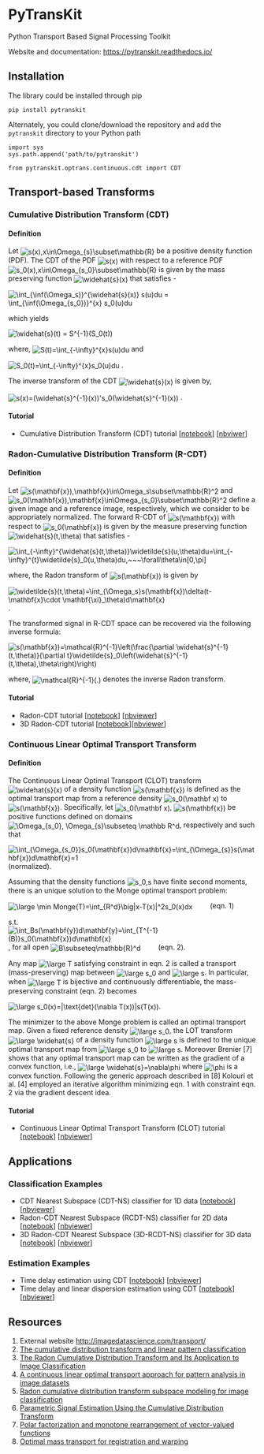 # PyTransKit
Python Transport Based Signal Processing Toolkit

Website and documentation: https://pytranskit.readthedocs.io/


## Installation
The library could be installed through pip
```
pip install pytranskit
```
Alternately, you could clone/download the repository and add the `pytranskit` directory to your Python path
```
import sys
sys.path.append('path/to/pytranskit')

from pytranskit.optrans.continuous.cdt import CDT
```

## Transport-based Transforms
### Cumulative Distribution Transform (CDT)
#### Definition
Let <img src="https://latex.codecogs.com/svg.latex?s(x),x\in\Omega_{s}\subset\mathbb{R}" title="s(x),x\in\Omega_{s}\subset\mathbb{R}" align=center> be a positive density function (PDF). The CDT of the PDF <img src="https://latex.codecogs.com/svg.latex?s(x)" title="s(x)" align=center> with respect to a reference PDF <img src="https://latex.codecogs.com/svg.latex?s_0(x),x\in\Omega_{s_0}\subset\mathbb{R}" title="s_0(x),x\in\Omega_{s_0}\subset\mathbb{R}" align=center> is given by the mass preserving function <img src="https://latex.codecogs.com/svg.latex?\widehat{s}(x)" title="\widehat{s}(x)" align=center> that satisfies - 

<img src="https://latex.codecogs.com/svg.latex?\int_{\inf(\Omega_s)}^{\widehat{s}(x)}&space;s(u)du&space;=&space;\int_{\inf(\Omega_{s_0})}^{x}&space;s_0(u)du" title="\int_{\inf(\Omega_s)}^{\widehat{s}(x)} s(u)du = \int_{\inf(\Omega_{s_0})}^{x} s_0(u)du" align=center>

which yields 

<img src="https://latex.codecogs.com/svg.latex?\widehat{s}(t)&space;=&space;S^{-1}(S_0(t))" title="\widehat{s}(t) = S^{-1}(S_0(t))" align=center>

where, <img src="https://latex.codecogs.com/svg.latex?S(t)=\int_{-\infty}^{x}s(u)du" title="S(t)=\int_{-\infty}^{x}s(u)du" align=center>    and    

<img src="https://latex.codecogs.com/svg.latex?S_0(t)=\int_{-\infty}^{x}s_0(u)du" title="S_0(t)=\int_{-\infty}^{x}s_0(u)du" align=center> .

The inverse transform of the CDT <img src="https://latex.codecogs.com/svg.latex?\widehat{s}(x)" title="\widehat{s}(x)" align=center> is given by,

<img src="https://latex.codecogs.com/svg.latex?s(x)=(\widehat{s}^{-1}(x))'s_0(\widehat{s}^{-1}(x))" title="s(x)=(\widehat{s}^{-1}(x))'s_0(\widehat{s}^{-1}(x))" align=center> .

#### Tutorial
- Cumulative Distribution Transform (CDT) tutorial [[notebook](https://github.com/rohdelab/PyTransKit/blob/master/tutorials/01_tutorial_cdt.ipynb)] [[nbviwer](https://nbviewer.jupyter.org/github/rohdelab/PyTransKit/blob/master/tutorials/01_tutorial_cdt.ipynb)]

### Radon-Cumulative Distribution Transform (R-CDT)
#### Definition
Let <img src="https://latex.codecogs.com/svg.latex?s(\mathbf{x}),\mathbf{x}\in\Omega_s\subset\mathbb{R}^2" title="s(\mathbf{x}),\mathbf{x}\in\Omega_s\subset\mathbb{R}^2" align=center> and <img src="https://latex.codecogs.com/svg.latex?s_0(\mathbf{x}),\mathbf{x}\in\Omega_{s_0}\subset\mathbb{R}^2" title="s_0(\mathbf{x}),\mathbf{x}\in\Omega_{s_0}\subset\mathbb{R}^2" align=center> define a given image and a reference image, respectively, which we consider to be appropriately normalized. The forward R-CDT of <img src="https://latex.codecogs.com/svg.latex?s(\mathbf{x})" title="s(\mathbf{x})" align=center> with
respect to <img src="https://latex.codecogs.com/svg.latex?s_0(\mathbf{x})" title="s_0(\mathbf{x})" align=center> is given by the measure preserving function <img src="https://latex.codecogs.com/svg.latex?\widehat{s}(t,\theta)" title="\widehat{s}(t,\theta)" align=center> that satisfies -

<img src="https://latex.codecogs.com/svg.latex?\int_{-\infty}^{\widehat{s}(t,\theta)}\widetilde{s}(u,\theta)du=\int_{-\infty}^{t}\widetilde{s}_0(u,\theta)du,~~~\forall\theta\in[0,\pi]" title="\int_{-\infty}^{\widehat{s}(t,\theta)}\widetilde{s}(u,\theta)du=\int_{-\infty}^{t}\widetilde{s}_0(u,\theta)du,~~~\forall\theta\in[0,\pi]" align=center>

where, the Radon transform of <img src="https://latex.codecogs.com/svg.latex?s(\mathbf{x})" title="s(\mathbf{x})" align=center> is given by

<img src="https://latex.codecogs.com/svg.latex?\widetilde{s}(t,\theta)=\int_{\Omega_s}s(\mathbf{x})\delta(t-\mathbf{x}\cdot&space;\mathbf{\xi}_\theta)d\mathbf{x}" title="\widetilde{s}(t,\theta)=\int_{\Omega_s}s(\mathbf{x})\delta(t-\mathbf{x}\cdot \mathbf{\xi}_\theta)d\mathbf{x}" align=center> .

The transformed signal in R-CDT space can be recovered via the following inverse formula:

<img src="https://latex.codecogs.com/svg.latex?s(\mathbf{x})=\mathcal{R}^{-1}\left(\frac{\partial&space;\widehat{s}^{-1}(t,\theta)}{\partial&space;t}\widetilde{s}_0\left(\widehat{s}^{-1}(t,\theta),\theta\right)\right)" title="s(\mathbf{x})=\mathcal{R}^{-1}\left(\frac{\partial \widehat{s}^{-1}(t,\theta)}{\partial t}\widetilde{s}_0\left(\widehat{s}^{-1}(t,\theta),\theta\right)\right)" align=center> 

where, <img src="https://latex.codecogs.com/svg.latex?\mathcal{R}^{-1}(.)" title="\mathcal{R}^{-1}(.)" align=center> denotes the inverse Radon transform.

#### Tutorial
- Radon-CDT tutorial [[notebook](https://github.com/rohdelab/PyTransKit/blob/master/tutorials/02_tutorial_rcdt.ipynb)] [[nbviewer](https://nbviewer.jupyter.org/github/rohdelab/PyTransKit/blob/master/tutorials/02_tutorial_rcdt.ipynb)]
- 3D Radon-CDT tutorial [[notebook](https://github.com/rohdelab/PyTransKit/blob/master/tutorials/05_tutorial_rcdt3D.ipynb)][[nbviewer](https://nbviewer.jupyter.org/github/rohdelab/PyTransKit/blob/master/tutorials/05_tutorial_rcdt3D.ipynb)]

### Continuous Linear Optimal Transport Transform
#### Definition
The Continuous Linear Optimal Transport (CLOT) transform <img src="https://latex.codecogs.com/svg.latex?\widehat{s}(x)" title="\widehat{s}(x)" align=center> of a density function <img src="https://latex.codecogs.com/svg.latex?s(\mathbf{x})" title="s(\mathbf{x})" align=center> is defined as the optimal transport map from a reference density <img src="https://latex.codecogs.com/svg.latex?s_0(\mathbf&space;x)" title="s_0(\mathbf x)" align=center> to <img src="https://latex.codecogs.com/svg.latex?s(\mathbf{x})" title="s(\mathbf{x})" align=center>. Specifically, let <img src="https://latex.codecogs.com/svg.latex?s_0(\mathbf&space;x)" title="s_0(\mathbf x)" align=center>, <img src="https://latex.codecogs.com/svg.latex?s(\mathbf{x})" title="s(\mathbf{x})" align=center> be positive functions defined on domains <img src="https://latex.codecogs.com/svg.latex?\Omega_{s_0},&space;\Omega_{s}\subseteq&space;\mathbb&space;R^d" title="\Omega_{s_0}, \Omega_{s}\subseteq \mathbb R^d" align=center>, respectively and such that 

<img src="https://latex.codecogs.com/svg.latex?\int_{\Omega_{s_0}}s_0(\mathbf{x})d\mathbf{x}=\int_{\Omega_{s}}s(\mathbf{x})d\mathbf{x}=1" title="\int_{\Omega_{s_0}}s_0(\mathbf{x})d\mathbf{x}=\int_{\Omega_{s}}s(\mathbf{x})d\mathbf{x}=1" align=center> (normalized).

Assuming that the density functions <img src="https://latex.codecogs.com/svg.latex?s_0,s" title="s_0,s" align=center> have finite second moments, there is an unique solution to the Monge optimal transport problem:

<img src="https://latex.codecogs.com/svg.latex?\large&space;\min&space;Monge(T)=\int_{R^d}\big|x-T(x)|^2s_0(x)dx" title="\large \min Monge(T)=\int_{R^d}\big|x-T(x)|^2s_0(x)dx" align=center> &nbsp; &nbsp; &nbsp; &nbsp; (eqn. 1)

s.t. <img src="https://latex.codecogs.com/svg.latex?\int_Bs(\mathbf{y})d\mathbf{y}=\int_{T^{-1}(B)}s_0(\mathbf{x})d\mathbf{x}" title="\int_Bs(\mathbf{y})d\mathbf{y}=\int_{T^{-1}(B)}s_0(\mathbf{x})d\mathbf{x}" align=center>, for all open <img src="https://latex.codecogs.com/svg.latex?B\subseteq\mathbb{R}^d" title="B\subseteq\mathbb{R}^d" align=center> &nbsp; &nbsp; &nbsp; &nbsp; (eqn. 2).

Any map <img src="https://latex.codecogs.com/svg.latex?\large&space;T" title="\large T" align=center> satisfying constraint in eqn. 2 is called a transport (mass-preserving) map between <img src="https://latex.codecogs.com/svg.latex?\large&space;s_0" title="\large s_0" align=center> and <img src="https://latex.codecogs.com/svg.latex?\large&space;s" title="\large s" align=center>. In particular, when <img src="https://latex.codecogs.com/svg.latex?\large&space;T" title="\large T" align=center> is bijective and continuously differentiable, the mass-preserving constraint (eqn. 2) becomes

<img src="https://latex.codecogs.com/svg.latex?\large&space;s_0(x)=|\text{det}(\nabla&space;T(x))|s(T(x))" title="\large s_0(x)=|\text{det}(\nabla T(x))|s(T(x))" align=center>.

The minimizer to the above Monge problem is called an optimal transport map. Given a fixed reference density <img src="https://latex.codecogs.com/svg.latex?\large&space;s_0" title="\large s_0" align=center>, the LOT transform <img src="https://latex.codecogs.com/svg.latex?\large&space;\widehat{s}" title="\large \widehat{s}" align=center> of a density function <img src="https://latex.codecogs.com/svg.latex?\large&space;s" title="\large s" align=center> is defined  to the unique optimal transport map from <img src="https://latex.codecogs.com/svg.latex?\large&space;s_0" title="\large s_0" align=center> to <img src="https://latex.codecogs.com/svg.latex?\large&space;s" title="\large s" align=center>. Moreover Brenier [7] shows that any optimal transport map can be written as the gradient of a convex function, i.e., <img src="https://latex.codecogs.com/svg.latex?\large&space;\widehat{s}=\nabla\phi" title="\large \widehat{s}=\nabla\phi" align=center> where <img src="https://latex.codecogs.com/svg.latex?\phi" title="\phi" align=center> is a convex function. Following the generic approach described in [8] Kolouri et al. [4] employed an iterative algorithm minimizing eqn. 1 with constraint eqn. 2 via the gradient descent idea.

#### Tutorial
- Continuous Linear Optimal Transport Transform (CLOT) tutorial [[notebook](https://github.com/rohdelab/PyTransKit/blob/master/tutorials/07_tutorial_clot.ipynb)] [[nbviewer](https://nbviewer.jupyter.org/github/rohdelab/PyTransKit/blob/master/tutorials/07_tutorial_clot.ipynb)]

## Applications
### Classification Examples
- CDT Nearest Subspace (CDT-NS) classifier for 1D data [[notebook](https://github.com/rohdelab/PyTransKit/blob/master/tutorials/04_tutorial_CDT-NS_classifier.ipynb)] [[nbviewer](https://nbviewer.jupyter.org/github/rohdelab/PyTransKit/blob/master/tutorials/04_tutorial_CDT-NS_classifier.ipynb)]
- Radon-CDT Nearest Subspace (RCDT-NS) classifier for 2D data [[notebook](https://github.com/rohdelab/PyTransKit/blob/master/tutorials/03_tutorial_RCDT-NS_classifier.ipynb)] [[nbviewer](https://nbviewer.jupyter.org/github/rohdelab/PyTransKit/blob/master/tutorials/03_tutorial_RCDT-NS_classifier.ipynb)]
- 3D Radon-CDT Nearest Subspace (3D-RCDT-NS) classifier for 3D data [[notebook](https://github.com/rohdelab/PyTransKit/blob/master/tutorials/06_tutorial_3DRCDT-NS_classifier.ipynb)] [[nbviewer](https://nbviewer.jupyter.org/github/rohdelab/PyTransKit/blob/master/tutorials/06_tutorial_3DRCDT-NS_classifier.ipynb)]

### Estimation Examples
- Time delay estimation using CDT [[notebook](https://github.com/rohdelab/PyTransKit/blob/master/Examples/Example01_estimation_delay.ipynb)] [[nbviewer](https://nbviewer.jupyter.org/github/rohdelab/PyTransKit/blob/master/Examples/Example01_estimation_delay.ipynb)]
- Time delay and linear dispersion estimation using CDT [[notebook](https://github.com/rohdelab/PyTransKit/blob/master/Examples/Example02_estimation_delay_linear_dispersion.ipynb)] [[nbviewer](https://nbviewer.jupyter.org/github/rohdelab/PyTransKit/blob/master/Examples/Example02_estimation_delay_linear_dispersion.ipynb)]

## Resources
1. External website http://imagedatascience.com/transport/
2. [The cumulative distribution transform and linear pattern classification](http://www.sciencedirect.com/science/article/pii/S1063520317300076)
3. [The Radon Cumulative Distribution Transform and Its Application to Image Classification](https://ieeexplore.ieee.org/document/7358128)
4. [A continuous linear optimal transport approach for pattern analysis in image datasets](https://www.sciencedirect.com/science/article/abs/pii/S0031320315003507)
5. [Radon cumulative distribution transform subspace modeling for image classification](https://arxiv.org/abs/2004.03669)
6. [Parametric Signal Estimation Using the Cumulative Distribution Transform](https://ieeexplore.ieee.org/abstract/document/9099391)
7. [Polar factorization and monotone rearrangement of vector-valued functions](https://onlinelibrary.wiley.com/doi/abs/10.1002/cpa.3160440402)
8. [ Optimal mass transport for registration and warping](https://link.springer.com/article/10.1023/B:VISI.0000036836.66311.97)
